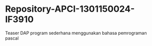 # Repository-APCI-1301150024-IF3910
Teaser DAP
program sederhana menggunakan bahasa pemrograman pascal
